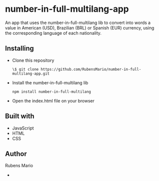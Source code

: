 # number-in-full-multilang-app

An app that uses the number-in-full-multilang lib to convert into words a value in American (USD), Brazilian (BRL) or Spanish (EUR) currency, using the corresponding language of each nationality.

## Installing

- Clone this repository
  
  ```
  \$ git clone https://github.com/RubensMario/number-in-full-multilang-app.git
  ```

- Install the number-in-full-multilang lib
  
  ```
  npm install number-in-full-multilang
  ```

- Open the index.html file on your browser

## Built with

- JavaScript
- HTML
- CSS

## Author

Rubens Mario

- 
